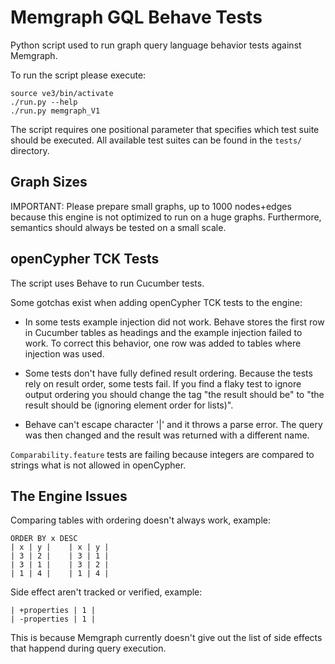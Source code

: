 # Memgraph GQL Behave Tests

Python script used to run graph query language behavior tests against Memgraph.

To run the script please execute:
```
source ve3/bin/activate
./run.py --help
./run.py memgraph_V1
```

The script requires one positional parameter that specifies which test suite
should be executed. All available test suites can be found in the `tests/`
directory.

## Graph Sizes

IMPORTANT: Please prepare small graphs, up to 1000 nodes+edges because this
engine is not optimized to run on a huge graphs. Furthermore, semantics should
always be tested on a small scale.

## openCypher TCK Tests

The script uses Behave to run Cucumber tests.

Some gotchas exist when adding openCypher TCK tests to the engine:

 - In some tests example injection did not work. Behave stores the first row in
   Cucumber tables as headings and the example injection failed to work.  To
   correct this behavior, one row was added to tables where injection was used.

 - Some tests don't have fully defined result ordering. Because the tests rely
   on result order, some tests fail. If you find a flaky test to ignore output
   ordering you should change the tag "the result should be" to "the result
   should be (ignoring element order for lists)".

 - Behave can't escape character '|' and it throws a parse error. The query was
   then changed and the result was returned with a different name.

`Comparability.feature` tests are failing because integers are compared to
strings what is not allowed in openCypher.

## The Engine Issues

Comparing tables with ordering doesn't always work, example:
```
ORDER BY x DESC
| x | y |    | x | y |
| 3 | 2 |    | 3 | 1 |
| 3 | 1 |    | 3 | 2 |
| 1 | 4 |    | 1 | 4 |
```

Side effect aren't tracked or verified, example:
```
| +properties | 1 |
| -properties | 1 |
```
This is because Memgraph currently doesn't give out the list of side effects
that happend during query execution.
